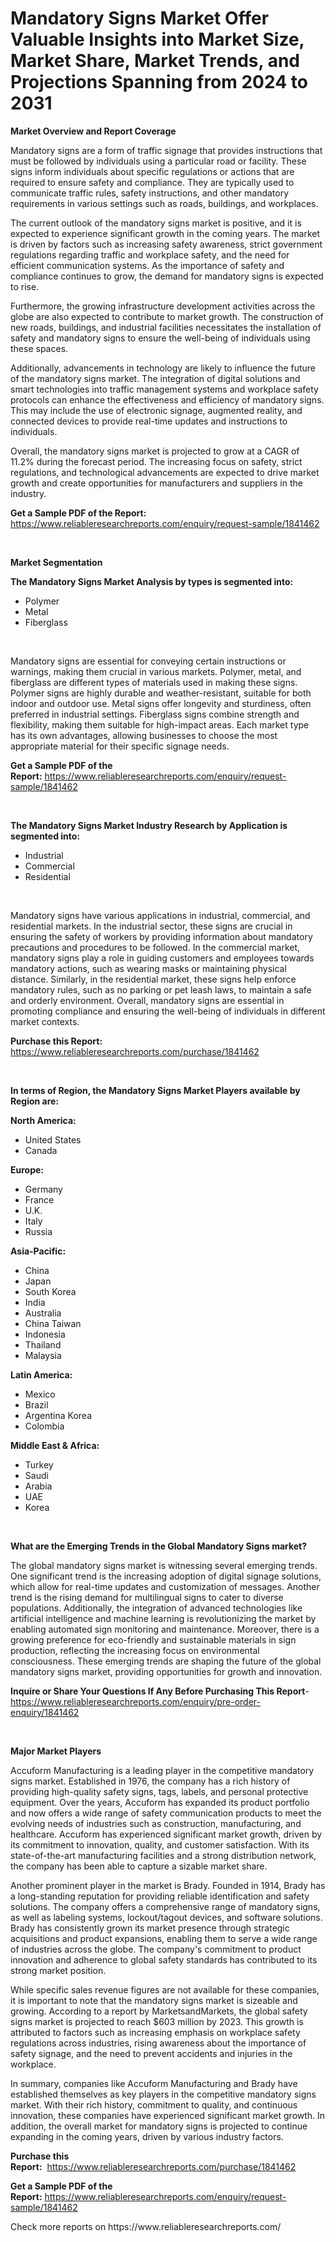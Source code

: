 <p><h1>Mandatory Signs Market Offer Valuable Insights into Market Size, Market Share, Market Trends, and Projections Spanning from 2024 to 2031</h1></p><p><strong>Market Overview and Report Coverage</strong></p>
<p><p>Mandatory signs are a form of traffic signage that provides instructions that must be followed by individuals using a particular road or facility. These signs inform individuals about specific regulations or actions that are required to ensure safety and compliance. They are typically used to communicate traffic rules, safety instructions, and other mandatory requirements in various settings such as roads, buildings, and workplaces.</p><p>The current outlook of the mandatory signs market is positive, and it is expected to experience significant growth in the coming years. The market is driven by factors such as increasing safety awareness, strict government regulations regarding traffic and workplace safety, and the need for efficient communication systems. As the importance of safety and compliance continues to grow, the demand for mandatory signs is expected to rise.</p><p>Furthermore, the growing infrastructure development activities across the globe are also expected to contribute to market growth. The construction of new roads, buildings, and industrial facilities necessitates the installation of safety and mandatory signs to ensure the well-being of individuals using these spaces.</p><p>Additionally, advancements in technology are likely to influence the future of the mandatory signs market. The integration of digital solutions and smart technologies into traffic management systems and workplace safety protocols can enhance the effectiveness and efficiency of mandatory signs. This may include the use of electronic signage, augmented reality, and connected devices to provide real-time updates and instructions to individuals.</p><p>Overall, the mandatory signs market is projected to grow at a CAGR of 11.2% during the forecast period. The increasing focus on safety, strict regulations, and technological advancements are expected to drive market growth and create opportunities for manufacturers and suppliers in the industry.</p></p>
<p><strong>Get a Sample PDF of the Report:</strong> <a href="https://www.reliableresearchreports.com/enquiry/request-sample/1841462">https://www.reliableresearchreports.com/enquiry/request-sample/1841462</a></p>
<p>&nbsp;</p>
<p><strong>Market Segmentation</strong></p>
<p><strong>The Mandatory Signs Market Analysis by types is segmented into:</strong></p>
<p><ul><li>Polymer</li><li>Metal</li><li>Fiberglass</li></ul></p>
<p>&nbsp;</p>
<p><p>Mandatory signs are essential for conveying certain instructions or warnings, making them crucial in various markets. Polymer, metal, and fiberglass are different types of materials used in making these signs. Polymer signs are highly durable and weather-resistant, suitable for both indoor and outdoor use. Metal signs offer longevity and sturdiness, often preferred in industrial settings. Fiberglass signs combine strength and flexibility, making them suitable for high-impact areas. Each market type has its own advantages, allowing businesses to choose the most appropriate material for their specific signage needs.</p></p>
<p><strong>Get a Sample PDF of the Report:</strong>&nbsp;<a href="https://www.reliableresearchreports.com/enquiry/request-sample/1841462">https://www.reliableresearchreports.com/enquiry/request-sample/1841462</a></p>
<p>&nbsp;</p>
<p><strong>The Mandatory Signs Market Industry Research by Application is segmented into:</strong></p>
<p><ul><li>Industrial</li><li>Commercial</li><li>Residential</li></ul></p>
<p>&nbsp;</p>
<p><p>Mandatory signs have various applications in industrial, commercial, and residential markets. In the industrial sector, these signs are crucial in ensuring the safety of workers by providing information about mandatory precautions and procedures to be followed. In the commercial market, mandatory signs play a role in guiding customers and employees towards mandatory actions, such as wearing masks or maintaining physical distance. Similarly, in the residential market, these signs help enforce mandatory rules, such as no parking or pet leash laws, to maintain a safe and orderly environment. Overall, mandatory signs are essential in promoting compliance and ensuring the well-being of individuals in different market contexts.</p></p>
<p><strong>Purchase this Report:</strong>&nbsp; <a href="https://www.reliableresearchreports.com/purchase/1841462">https://www.reliableresearchreports.com/purchase/1841462</a></p>
<p>&nbsp;</p>
<p><strong>In terms of Region, the Mandatory Signs Market Players available by Region are:</strong></p>
<p>
    <p> <strong> North America: </strong>
        <ul>
            <li>United States</li>
            <li>Canada</li>
        </ul>
        </p> 
    <p> <strong> Europe: </strong>
        <ul>
            <li>Germany</li>
            <li>France</li>
            <li>U.K.</li>
            <li>Italy</li>
            <li>Russia</li>
        </ul>
        </p> 
    <p> <strong> Asia-Pacific: </strong>
        <ul>
            <li>China</li>
            <li>Japan</li>
            <li>South Korea</li>
            <li>India</li>
            <li>Australia</li>
            <li>China Taiwan</li>
            <li>Indonesia</li>
            <li>Thailand</li>
            <li>Malaysia</li>
        </ul>
        </p> 
    <p> <strong> Latin America: </strong>
        <ul>
            <li>Mexico</li>
            <li>Brazil</li>
            <li>Argentina Korea</li>
            <li>Colombia</li>
        </ul>
        </p> 
    <p> <strong> Middle East & Africa: </strong>
        <ul>
            <li>Turkey</li>
            <li>Saudi</li>
            <li>Arabia</li>
            <li>UAE</li>
            <li>Korea</li>
        </ul>
    </p>
    </p>
<p>&nbsp;</p>
<p><strong>What are the Emerging Trends in the Global Mandatory Signs market?</strong></p>
<p><p>The global mandatory signs market is witnessing several emerging trends. One significant trend is the increasing adoption of digital signage solutions, which allow for real-time updates and customization of messages. Another trend is the rising demand for multilingual signs to cater to diverse populations. Additionally, the integration of advanced technologies like artificial intelligence and machine learning is revolutionizing the market by enabling automated sign monitoring and maintenance. Moreover, there is a growing preference for eco-friendly and sustainable materials in sign production, reflecting the increasing focus on environmental consciousness. These emerging trends are shaping the future of the global mandatory signs market, providing opportunities for growth and innovation.</p></p>
<p><strong>Inquire or Share Your Questions If Any Before Purchasing This Report</strong>- <a href="https://www.reliableresearchreports.com/enquiry/pre-order-enquiry/1841462">https://www.reliableresearchreports.com/enquiry/pre-order-enquiry/1841462</a></p>
<p>&nbsp;</p>
<p><strong>Major Market Players</strong></p>
<p><p>Accuform Manufacturing is a leading player in the competitive mandatory signs market. Established in 1976, the company has a rich history of providing high-quality safety signs, tags, labels, and personal protective equipment. Over the years, Accuform has expanded its product portfolio and now offers a wide range of safety communication products to meet the evolving needs of industries such as construction, manufacturing, and healthcare. Accuform has experienced significant market growth, driven by its commitment to innovation, quality, and customer satisfaction. With its state-of-the-art manufacturing facilities and a strong distribution network, the company has been able to capture a sizable market share.</p><p>Another prominent player in the market is Brady. Founded in 1914, Brady has a long-standing reputation for providing reliable identification and safety solutions. The company offers a comprehensive range of mandatory signs, as well as labeling systems, lockout/tagout devices, and software solutions. Brady has consistently grown its market presence through strategic acquisitions and product expansions, enabling them to serve a wide range of industries across the globe. The company's commitment to product innovation and adherence to global safety standards has contributed to its strong market position.</p><p>While specific sales revenue figures are not available for these companies, it is important to note that the mandatory signs market is sizeable and growing. According to a report by MarketsandMarkets, the global safety signs market is projected to reach $603 million by 2023. This growth is attributed to factors such as increasing emphasis on workplace safety regulations across industries, rising awareness about the importance of safety signage, and the need to prevent accidents and injuries in the workplace.</p><p>In summary, companies like Accuform Manufacturing and Brady have established themselves as key players in the competitive mandatory signs market. With their rich history, commitment to quality, and continuous innovation, these companies have experienced significant market growth. In addition, the overall market for mandatory signs is projected to continue expanding in the coming years, driven by various industry factors.</p></p>
<p><strong>Purchase this Report:</strong>&nbsp;&nbsp;<a href="https://www.reliableresearchreports.com/purchase/1841462">https://www.reliableresearchreports.com/purchase/1841462</a></p>
<p></p>
<p><strong>Get a Sample PDF of the Report:</strong>&nbsp;<a href="https://www.reliableresearchreports.com/enquiry/request-sample/1841462">https://www.reliableresearchreports.com/enquiry/request-sample/1841462</a></p>
<p>Check more reports on https://www.reliableresearchreports.com/</p>